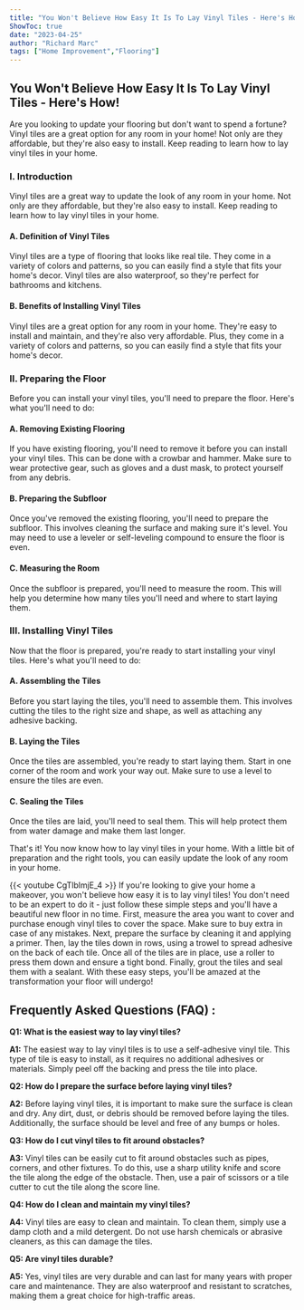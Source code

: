 ```yaml
---
title: "You Won't Believe How Easy It Is To Lay Vinyl Tiles - Here's How!"
ShowToc: true 
date: "2023-04-25"
author: "Richard Marc" 
tags: ["Home Improvement","Flooring"]
---
```

## You Won't Believe How Easy It Is To Lay Vinyl Tiles - Here's How!

Are you looking to update your flooring but don't want to spend a fortune? Vinyl tiles are a great option for any room in your home! Not only are they affordable, but they're also easy to install. Keep reading to learn how to lay vinyl tiles in your home.

### I. Introduction

Vinyl tiles are a great way to update the look of any room in your home. Not only are they affordable, but they're also easy to install. Keep reading to learn how to lay vinyl tiles in your home.

#### A. Definition of Vinyl Tiles

Vinyl tiles are a type of flooring that looks like real tile. They come in a variety of colors and patterns, so you can easily find a style that fits your home's decor. Vinyl tiles are also waterproof, so they're perfect for bathrooms and kitchens.

#### B. Benefits of Installing Vinyl Tiles

Vinyl tiles are a great option for any room in your home. They're easy to install and maintain, and they're also very affordable. Plus, they come in a variety of colors and patterns, so you can easily find a style that fits your home's decor.

### II. Preparing the Floor

Before you can install your vinyl tiles, you'll need to prepare the floor. Here's what you'll need to do:

#### A. Removing Existing Flooring

If you have existing flooring, you'll need to remove it before you can install your vinyl tiles. This can be done with a crowbar and hammer. Make sure to wear protective gear, such as gloves and a dust mask, to protect yourself from any debris.

#### B. Preparing the Subfloor

Once you've removed the existing flooring, you'll need to prepare the subfloor. This involves cleaning the surface and making sure it's level. You may need to use a leveler or self-leveling compound to ensure the floor is even.

#### C. Measuring the Room

Once the subfloor is prepared, you'll need to measure the room. This will help you determine how many tiles you'll need and where to start laying them.

### III. Installing Vinyl Tiles

Now that the floor is prepared, you're ready to start installing your vinyl tiles. Here's what you'll need to do:

#### A. Assembling the Tiles

Before you start laying the tiles, you'll need to assemble them. This involves cutting the tiles to the right size and shape, as well as attaching any adhesive backing.

#### B. Laying the Tiles

Once the tiles are assembled, you're ready to start laying them. Start in one corner of the room and work your way out. Make sure to use a level to ensure the tiles are even.

#### C. Sealing the Tiles

Once the tiles are laid, you'll need to seal them. This will help protect them from water damage and make them last longer.

That's it! You now know how to lay vinyl tiles in your home. With a little bit of preparation and the right tools, you can easily update the look of any room in your home.

{{< youtube CgTlblmjE_4 >}} 
If you're looking to give your home a makeover, you won't believe how easy it is to lay vinyl tiles! You don't need to be an expert to do it - just follow these simple steps and you'll have a beautiful new floor in no time. First, measure the area you want to cover and purchase enough vinyl tiles to cover the space. Make sure to buy extra in case of any mistakes. Next, prepare the surface by cleaning it and applying a primer. Then, lay the tiles down in rows, using a trowel to spread adhesive on the back of each tile. Once all of the tiles are in place, use a roller to press them down and ensure a tight bond. Finally, grout the tiles and seal them with a sealant. With these easy steps, you'll be amazed at the transformation your floor will undergo!

## Frequently Asked Questions (FAQ) :
**Q1: What is the easiest way to lay vinyl tiles?**

**A1:** The easiest way to lay vinyl tiles is to use a self-adhesive vinyl tile. This type of tile is easy to install, as it requires no additional adhesives or materials. Simply peel off the backing and press the tile into place.

**Q2: How do I prepare the surface before laying vinyl tiles?**

**A2:** Before laying vinyl tiles, it is important to make sure the surface is clean and dry. Any dirt, dust, or debris should be removed before laying the tiles. Additionally, the surface should be level and free of any bumps or holes.

**Q3: How do I cut vinyl tiles to fit around obstacles?**

**A3:** Vinyl tiles can be easily cut to fit around obstacles such as pipes, corners, and other fixtures. To do this, use a sharp utility knife and score the tile along the edge of the obstacle. Then, use a pair of scissors or a tile cutter to cut the tile along the score line.

**Q4: How do I clean and maintain my vinyl tiles?**

**A4:** Vinyl tiles are easy to clean and maintain. To clean them, simply use a damp cloth and a mild detergent. Do not use harsh chemicals or abrasive cleaners, as this can damage the tiles.

**Q5: Are vinyl tiles durable?**

**A5:** Yes, vinyl tiles are very durable and can last for many years with proper care and maintenance. They are also waterproof and resistant to scratches, making them a great choice for high-traffic areas.





